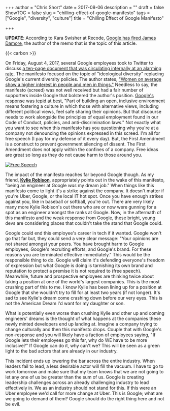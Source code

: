 +++
author = "Chris Short"
date = 2017-08-06
description = ""
draft = false
ShowTOC = false
slug = "chilling-effect-of-google-manifesto"
tags = ["Google", "diversity", "culture"]
title = "Chilling Effect of Google Manifesto"

+++

**UPDATE**: According to Kara Swisher at Recode, [Google has fired James Damore](https://www.vox.com/2017/8/7/16110696/firing-google-ceo-employee-penned-controversial-memo-on-women-has-violated-its-code-of-conduct), the author of the memo that is the topic of this article.

{{< carbon >}}

On Friday, August 4, 2017, several Google employees took to Twitter to discuss [a ten-page document that was circulating internally at an alarming rate](https://motherboard.vice.com/en_us/article/kzbm4a/employees-anti-diversity-manifesto-goes-internally-viral-at-google). The manifesto focused on the topic of "ideological diversity" replacing Google's current diversity policies. The author states, ["Women on average show a higher interest in people and men in things."](http://gizmodo.com/exclusive-heres-the-full-10-page-anti-diversity-screed-1797564320) Needless to say, the manifesto (screed) was not well received but had a fair number of supporters inside Google that bolstered the author's position. [Google's response was tepid at best](https://motherboard.vice.com/en_us/article/vbv54d/google-on-anti-diversity-manifesto-employees-must-feel-safe-sharing-their-opinions), "Part of building an open, inclusive environment means fostering a culture in which those with alternative views, including different political views, feel safe sharing their opinions. But that discourse needs to work alongside the principles of equal employment found in our Code of Conduct, policies, and anti-discrimination laws." Not exactly what you want to see when this manifesto has you questioning why you're at a company not denouncing the opinions expressed in this screed. I'm all for free speech (I pay for my defense of it every day). But, the First Amendment is a construct to prevent government silencing of dissent. The First Amendment does not apply within the confines of a company. Free ideas are great so long as they do not cause harm to those around you.

[![Free Speech](https://imgs.xkcd.com/comics/free_speech.png#center)](https://xkcd.com/1357/)

The impact of the manifesto reaches far beyond Google though. As my friend, [**Kylie Robison**](https://web.archive.org/web/20170810012637/http://www.kylieerin.com/lets-talk-about-google/), appropriately points out in the wake of this manifesto, "being an engineer at Google *was* my dream job." When things like this manifesto come to light it's a strike against the company. It doesn't matter if you're Uber, Google, or the local IT hot spot. Once you have enough strikes against you, like in baseball or softball, you're out. There are very likely many more Kylie Robison's out there who are or now were gunning for a spot as an engineer amongst the ranks at Google. Now, in the aftermath of this manifesto and the weak response from Google, these bright, young devs are considering places that couldn't take the stand that Google could.

Google could end this employee's career in tech if it wanted. Google won't go that far but, they could send a very clear message: "Your opinions are not shared amongst your peers. You have brought harm to Google employees, Google's recruiting efforts, and Google's brand. For these reasons you are terminated effective immediately." This would be the responsible thing to do. Google will claim it's defending everyone's freedom of expression but what Google is doing is tarnishing its own brand and reputation to protect a premise it is not required to (free speech). Meanwhile, future and prospective employees are thinking twice about taking a position at one of the world's largest companies. This is the most crushing part of this to me. I know Kylie has been lining up for a position at Google that she wouldn't try to fill for at least two years (if not longer). It's sad to see Kylie's dream come crashing down before our very eyes. This is not the American Dream I'd want for my daughter or son.

What is potentially even worse than crushing Kylie and other up and coming engineers' dreams is the thought of what happens at the companies these newly minted developers end up landing at. Imagine a company trying to change culturally and then this manifesto drops. Couple that with Google's non-response and you will likely have a faction of employees saying, "If Google lets their employees go this far, why do WE have to be more inclusive?" If Google can do it, why can't we? This will be seen as a green light to the bad actors that are already in our industry.

This incident ends up lowering the bar across the entire industry. When leaders fail to lead, a less desirable actor will fill the vacuum. I have to go to work tomorrow and make sure that my team knows that we are not going to let any one of us be greater than the sum of us. Google is creating leadership challenges across an already challenging industry to lead effectively in. We as an industry should not stand for this. If this were an Uber employee we'd call for more change at Uber. This is Google; what are we going to demand of them? Google should do the right thing here and not be evil.
